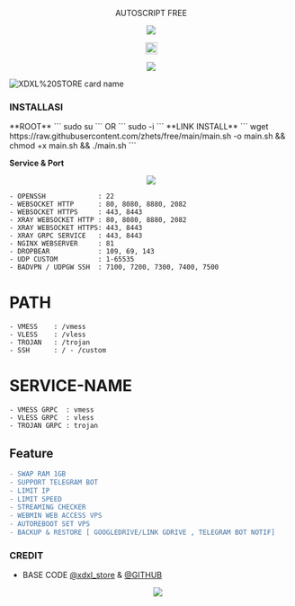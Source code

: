    <p align="center"> 
            AUTOSCRIPT FREE
   </p>
  <p align="center">  
    <img src="https://user-images.githubusercontent.com/76937659/153705486-44e6c1b2-74fa-4d44-be1c-36c8fdb83331.gif"/>  
  </p> 
 
 <p align="center"> 
 <img height=21 src="https://komarev.com/ghpvc/?username=zhets">
 </p>

<p align="center">
<img src="https://readme-typing-svg.herokuapp.com?color=%2336BCF7&center=true&vCenter=true&lines=XDXL+PROJECT" />
</p>

![XDXL%20STORE card name](https://cardivo.vercel.app/api?name=XDXL%20STORE&description=Hi,%20everyone!%20and%20Nice%20to%20meet%20you%20%F0%9F%91%8B&image=https://raw.githubusercontent.com/zhets/zhets/main/profile.jpg?v=4&backgroundColor=%23ecf0f1&telegram=/&github=zhets&pattern=leaf&colorPattern=%23eaeaea)


<h3>INSTALLASI</h3>
**ROOT**
``` 
sudo su
```
OR
```
sudo -i
```
**LINK INSTALL**
```
wget https://raw.githubusercontent.com/zhets/free/main/main.sh -o main.sh && chmod +x main.sh && ./main.sh
```

<b><summary>Service & Port</summary></b> 
 <p align="center"> 
<img src="https://img.shields.io/badge/-Services%20%26%20Port-brightgreen"> 
  
```
- OPENSSH             : 22
- WEBSOCKET HTTP      : 80, 8080, 8880, 2082
- WEBSOCKET HTTPS     : 443, 8443
- XRAY WEBSOCKET HTTP : 80, 8080, 8880, 2082
- XRAY WEBSOCKET HTTPS: 443, 8443
- XRAY GRPC SERVICE   : 443, 8443
- NGINX WEBSERVER     : 81
- DROPBEAR            : 109, 69, 143
- UDP CUSTOM          : 1-65535
- BADVPN / UDPGW SSH  : 7100, 7200, 7300, 7400, 7500
```

# PATH
```
- VMESS    : /vmess
- VLESS    : /vless
- TROJAN   : /trojan
- SSH      : / - /custom
```

# SERVICE-NAME
```
- VMESS GRPC  : vmess
- VLESS GRPC  : vless
- TROJAN GRPC : trojan
```

## Feature
 ```diff
 - SWAP RAM 1GB
 - SUPPORT TELEGRAM BOT
 - LIMIT IP
 - LIMIT SPEED
 - STREAMING CHECKER
 - WEBMIN WEB ACCESS VPS
 - AUTOREBOOT SET VPS
 - BACKUP & RESTORE [ GOOGLEDRIVE/LINK GDRIVE , TELEGRAM BOT NOTIF]
 ```


### CREDIT
- BASE CODE [@xdxl_store](https://t.me/xdxl_store) & [@GITHUB](https://github.com/zhets/free)
     <p align="center"><img src="https://img.shields.io/badge/%20COPYRIGHT%20%C2%A9%202023-%20By%20XDXL%20STORE%2C%20Inc-blue"></p> 
 <b> 
 </b> 
 <br> 
</details>

